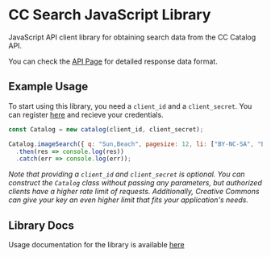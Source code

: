# CC Search JavaScript Library

JavaScript API client library for obtaining search data from the CC Catalog API.

You can check the [API Page](https://api.creativecommons.engineering/) for detailed response data format.

## Example Usage

To start using this library, you need a `client_id` and a `client_secret`. You can register [here](https://api.creativecommons.engineering/oauth2/register) and recieve your credentials.

```javascript
const Catalog = new catalog(client_id, client_secret);

Catalog.imageSearch({ q: "Sun,Beach", pagesize: 12, li: ["BY-NC-SA", "BY"] })
  .then(res => console.log(res))
  .catch(err => console.log(err));
```

*Note that providing a `client_id` and `client_secret` is optional. You can construct the `Catalog` class without passing any parameters, but authorized clients have a higher rate limit of requests. Additionally, Creative Commons can give your key an even higher limit that fits your application's needs.*

## Library Docs

Usage documentation for the library is available [here]()
